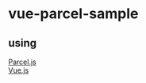 # vue-parcel-sample

## using

[Parcel.js](https://github.com/parcel-bundler/parcel)  
[Vue.js](https://vuejs.org)

